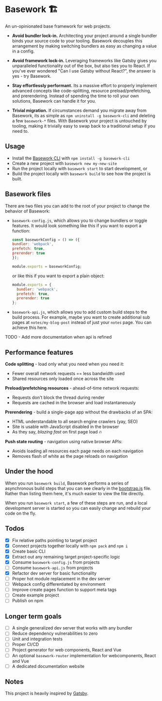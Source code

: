 
# Basework 🏗
An un-opinionated base framework for web projects.

- **Avoid bundler lock-in.** Architecting your project around a single bundler binds your source code to your tooling. Basework decouples this arrangement by making switching bundlers as easy as changing a value in a config.

- **Avoid framework lock-in.** Leveraging frameworks like Gatsby gives you unparalleled functionality out of the box, but also ties you to React. If you've ever wondered "Can I use Gatsby without React?", the answer is yes - try Basework.

- **Stay effortlessly performant.** Its a massive effort to properly implement advanced concepts like code-splitting, resource preload/prefetching, and prerendering. Instead of spending the time to roll your own solutions, Basework can handle it for you.

- **Trivial migration.** If circumstances demand you migrate away from Basework, its as simple as `npm uninstall -g basework-cli` and deleting a few `basework-*` files. With Basework your project is untouched by tooling, making it trivially easy to swap back to a traditional setup if you need to.

## Usage
- Install the [Basework CLI](https://github.com/tyhopp/basework-cli) with `npm install -g basework-cli`
- Create a new project with `basework new my-new-site`
- Run the project locally with `basework start` to start development, or
- Build the project locally with `basework build` to see how the project is built.

## Basework files
There are two files you can add to the root of your project to change the behavior of Basework:
- `basework-config.js`, which allows you to change bundlers or toggle features. It would look something like this if you want to export a function:

	```js
	const baseworkConfig = () => ({
    bundler: 'webpack',
    prefetch: true,
    prerender: true
  });

  module.exports = baseworkConfig;
	```

  or like this if you want to export a plain object:

  ```js
  module.exports = {
    bundler: 'webpack',
    prefetch: true,
    prerender: true
  };
  ```

- `basework-api.js`, which allows you to add custom build steps to the build process. For example, maybe you want to create additional sub pages at `notes/my-blog-post` instead of just your `notes` page. You can achieve this here.

TODO - Add more documentation when api is refined

## Performance features

**Code splitting** - load only what you need when you need it:
  - Fewer overall network requests == less bandwidth used
  - Shared resources only loaded once across the site

**Preload/prefetching resources** - ahead-of-time network requests:
  - Requests don't block the thread during render
  - Requests are cached in the browser and load instantaneously

**Prerendering** - build a single-page app without the drawbacks of an SPA:
  - HTML understandable to all search engine crawlers (yay, SEO)
  - Site is usable with JavaScript disabled in the browser
  - As they say, *blazing fast* on first page load 🔥

**Push state routing** - navigation using native browser APIs:
  - Avoids loading all resources each page needs on each navigation
  - Removes flash of white as the page reloads on navigation

## Under the hood
When you run `basework build`, Basework performs a series of asynchronous build steps that you can see clearly in the [bootstrap.js](bootstrap.js) file. Rather than listing them here, it's much easier to view the file directly.

When you run `basework start`, a few of these steps are run, and a local development server is started so you can easily change and rebuild your code on the fly.

## Todos
- [x] Fix relative paths pointing to target project
- [x] Connect projects together locally with `npm pack` and `npm i`
- [x] Create basic CLI
- [x] Extract out any remaining target project-specific logic
- [x] Consume `basework-config.js` from projects
- [ ] Consume `basework-api.js` from projects
- [x] Refactor dev server for basic functionality
- [ ] Proper hot module replacement in the dev server
- [ ] Webpack config differentiated by environment
- [ ] Improve create pages function to support meta tags
- [ ] Create example project
- [ ] Publish on npm

## Longer term goals
- [ ] A single generalized dev server that works with any bundler
- [ ] Reduce dependency vulnerabilities to zero
- [ ] Unit and integration tests
- [ ] Proper CI/CD
- [ ] Project generator for web components, React and Vue
- [ ] An optional `basework-router` implementation for webcomponents, React and Vue
- [ ] A dedicated documentation website

## Notes
This project is heavily inspired by [Gatsby](https://gatsby.org).